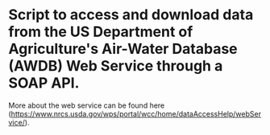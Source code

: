 # Script to access and download data from the US Department of Agriculture's Air-Water Database (AWDB) Web Service through a SOAP API.

More about the web service can be found here (https://www.nrcs.usda.gov/wps/portal/wcc/home/dataAccessHelp/webService/).

